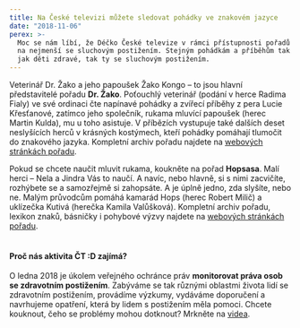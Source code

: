 ```yaml
---
title: Na České televizi můžete sledovat pohádky ve znakovém jazyce
date: "2018-11-06"
perex: >-
  Moc se nám líbí, že Déčko České televize v rámci přístupnosti pořadů myslí i
  na nejmenší se sluchovým postižením. Stejným pohádkám a příběhům tak rozumí
  jak děti zdravé, tak ty se sluchovým postižením.
---
```


<p>Veterinář Dr. Žako a jeho papoušek Žako Kongo – to jsou hlavní představitelé pořadu <strong>Dr. Žako</strong>. Poťouchlý veterinář (podání v herce Radima Fialy) ve své ordinaci čte napínavé pohádky a zvířecí příběhy z pera Lucie Křesťanové, zatímco jeho společník, rukama mluvící papoušek (herec Martin Kulda), mu u toho asistuje. V příbězích vystupuje také dalších deset neslyšících herců v krásných kostýmech, kteří pohádky pomáhají tlumočit do znakového jazyka. Kompletní archiv pořadu najdete na <a href="https://decko.ceskatelevize.cz/dr-zako" target="_blank">webových stránkách pořadu</a>.</p><p>Pokud se chcete naučit mluvit rukama, koukněte na pořad <strong>Hopsasa</strong>. Malí herci – Nela a Jindra Vás to naučí. A navíc, nebo hlavně, si s nimi zacvičíte, rozhýbete se a samozřejmě si zahopsáte. A je úplně jedno, zda slyšíte, nebo ne. Malým průvodcům pomáhá kamarád Hops (herec Robert Milič) a uklízečka Kutivá (herečka Kamila Valůšková). Kompletní archiv pořadu, lexikon znaků, básničky i pohybové výzvy najdete na <a href="https://decko.ceskatelevize.cz/hopsasa" target="_blank">webových stránkách pořadu</a>. </p><h4><br />Proč nás aktivita ČT :D zajímá?</h4><p>O ledna 2018 je úkolem veřejného ochránce práv <strong>monitorovat práva osob se zdravotním postižením</strong>. Zabýváme se tak různými oblastmi života lidí se zdravotním postižením, provádíme výzkumy, vydáváme doporučení a navrhujeme opatření, která by lidem s postižením měla pomoci. Chcete kouknout, čeho se problémy mohou dotknout? Mrkněte na <a href="https://www.ochrance.cz/monitorovani-prav-lidi-se-zdravotnim-postizenim/" target="_blank">videa</a>.</p>
